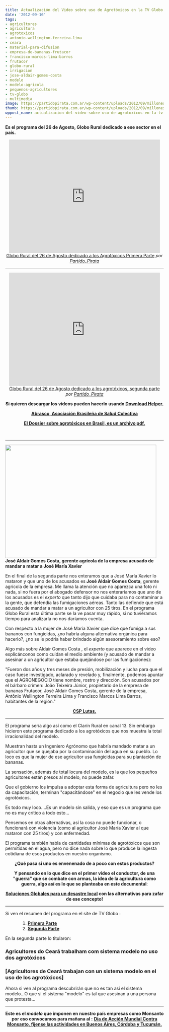 ```yaml
---
title: Actualización del Video sobre uso de Agrotóxicos en la TV Globo de Brasil
date: '2012-09-16'
tags:
- agricultores
- agricultura
- agrotoxicos
- antonio-wellington-ferreira-lima
- ceara
- material-para-difusion
- empresa-de-bananas-frutacor
- francisco-marcos-lima-barros
- frutacor
- globo-rural
- irrigacion
- jose-aldair-gomes-costa
- modelo
- modelo-agricola
- pequenos-agricultores
- tv-globo
- multimedia
image: https://partidopirata.com.ar/wp-content/uploads/2012/09/millonescontramonsanto.jpg
thumb: https://partidopirata.com.ar/wp-content/uploads/2012/09/millonescontramonsanto-150x150.jpg
wppost_name: actualizacion-del-video-sobre-uso-de-agrotoxicos-en-la-tv-globo-de-brasil
---
```


<strong>Es el programa del 26 de Agosto, Globo Rural dedicado a ese sector en el país.</strong>

<center>
<iframe src="http://www.dailymotion.com/embed/video/xtmx1f" frameborder="0" width="480" height="360"></iframe>
<a href="http://www.dailymotion.com/video/xtmx1f_globo-rural-del-26-de-agosto-dedicado-a-los-agrotoxicos_news" target="_blank">Globo Rural del 26 de Agosto dedicado a los Agrotóxicos Primera Parte</a> <em>por <a href="http://www.dailymotion.com/Partido_Pirata" target="_blank">Partido_Pirata</a></em></center>

<hr />
<p style="text-align: center;"><iframe src="http://www.dailymotion.com/embed/video/xtn6t1" frameborder="0" width="480" height="360"></iframe>
<a href="http://www.dailymotion.com/video/xtn6t1_segunda-parte-del-programa-globo-rural-dedicado-a-los-agrotoxicos_news" target="_blank">Globo Rural del 26 de Agosto dedicado a los agrotóxicos, segunda parte</a> <em>por <a href="http://www.dailymotion.com/Partido_Pirata" target="_blank">Partido_Pirata</a></em></p>
<p style="text-align: center;"><strong>Si quieren descargar los videos pueden hacerlo usando <a href="http://www.downloadhelper.net/" target="_blank">Download Helper.</a></strong></p>
<p style="text-align: center;"><strong>
<a href="http://www.abrasco.org.br" target="_blank">Abrasco, Asociación Brasileña de Salud Colectiva</a></strong></p>
<p style="text-align: center;"><strong>
<a href="http://www.abrasco.org.br/UserFiles/File/ABRASCODIVULGA/2012/DossieAGT.pdf" target="_blank">El Dossier sobre agrotóxicos en Brasil, es un archivo pdf.</a></strong></p>
&nbsp;

<hr />

<a href="https://partidopirata.com.ar/wp-content/uploads/2012/09/vlcsnap-2012-09-16-16h59m20s56.png"><img class="size-full wp-image-6498" title=" Aldair Gomes Costa, gerente da empresa," src="https://partidopirata.com.ar/wp-content/uploads/2012/09/vlcsnap-2012-09-16-16h59m20s56.png" alt="" width="480" height="360" /></a> <strong>José Aldair Gomes Costa, gerente agrícola de la empresa acusado de mandar a matar a José María Xavier</strong>


En el final de la segunda parte nos enteramos que a José María Xavier lo mataron y que uno de los acusados es<strong> José Aldair Gomes Costa</strong>, gerente agrícola de la empresa.
Me llama la atención que no aparezca una foto ni nada, si no fuera por el abogado defensor no nos enteraríamos que uno de los acusados es el <em>experto</em> que tanto dijo que cuidaba para no contaminar a la gente, que defendía las fumigaciones aéreas.
Tanto las defiende que está acusado de mandar a matar a un agricultor con 25 tiros.
En el programa Globo Rural esta última parte se la ve pasar muy rápido, si no tuviéramos tiempo para analizarla no nos daríamos cuenta.

Con respecto a la mujer de José María Xavier que dice que fumiga a sus bananos con fungicidas, ¿no habría alguna alternativa orgánica para hacerlo?, ¿no se le podría haber brindado algún asesoramiento sobre eso?

Algo más sobre Aldair Gomes Costa , el <em>experto</em> que aparece en el video explicánconos como cuidan el medio ambiente (y acusado de mandar a asesinar a un agricultor que estaba quejándose por las fumigaciones):

"Fueron dos años y tres meses de presión, mobilización y lucha para que el caso fuese investigado, aclarado y revelado y, finalmente, podemos apuntar que el AGRONEGOCIO tiene nombre, rostro y dirección. Son acusados por el bárbaro crimen: João Teixeira Júnior, propietario de la empresa de bananas Frutacor, José Aldair Gomes Costa, gerente de la empresa, Antônio Wellington Ferreira Lima y Francisco Marcos Lima Barros, habitantes de la región."
<p style="text-align: center;"><strong><a href="http://cspconlutas.org.br/2012/07/nota-de-entidades-do-movimento-social-sobre-denuncia-do-mpe-aos-acusados-do-assassinato-de-ze-maria-do-tome/" target="_blank">CSP Lutas.</a></strong></p>


<hr />

El programa sería algo así como el Clarín Rural en canal 13. Sin embargo hicieron este programa dedicado a los agrotóxicos que nos muestra la total irracionalidad del modelo.

Muestran hasta un Ingeniero Agrónomo que habría mandado matar a un agricultor que se quejaba por la contaminación del agua en su pueblo. Lo loco es que la mujer de ese agricultor usa fungicidas para su plantación de bananas.

La sensación, además de total locura del modelo, es la que los pequeños agricultores están presos al modelo, no puede zafar.

Que el gobierno los impulsa a adoptar esta forma de agricultura pero no les da capacitación, terminan "capacitándose" en el negocio que les vende los agrotóxicos.

Es todo muy loco....Es un modelo sin salida, y eso que es un programa que no es muy crítico a todo esto...

Pensemos en otras alternativas, así la cosa no puede funcionar, o funcionará con violencia (como al agricultor José María Xavier al que mataron con 25 tiros) y con enfermedad.

El programa también habla de cantidades mínimas de agrotóxicos que son permitidas en el agua, pero no dice nada sobre lo que produce la ingesta cotidiana de esos productos en nuestro organismo.
<p style="text-align: center;"><strong>¿Qué pasa si uno es envenenado de a poco con estos productos?</strong></p>
<p style="text-align: center;"><strong>Y pensando en lo que dice en el primer video el conductor, de una "guerra" que se combate con armas, la idea de la agricultura como guerra, algo así es lo que se planteaba en este documental</strong>:</p>
<p style="text-align: center;"><strong><a href="https://partidopirata.com.ar/6277/soluciones-locales-para-un-desorden-global-documental-para-el-fin-de-semana">Soluciones Globales para un desastre local</a> con las alternativas para zafar de ese concepto!</strong></p>


<hr />

Si ven el resumen del programa en el site de TV Globo :
<ol>
<ol>
<ol>
	<li><strong><a href="http://globotv.globo.com/rede-globo/globo-rural/v/uso-de-agrotoxicos-oferece-riscos-a-saude-e-ao-meio-ambiente-alerta-pesquisa/2106562/" target="_blank">Primera Parte</a></strong></li>
	<li><strong><a href="http://globotv.globo.com/rede-globo/globo-rural/v/agricultores-do-ceara-trabalham-com-sistema-modelo-no-uso-dos-agrotoxicos/2106659/" target="_blank">Segunda Parte</a></strong></li>
</ol>
</ol>
</ol>
En la segunda parte lo titularon:
<h3>Agricultores do Ceará trabalham com sistema modelo no uso dos agrotóxicos</h3>
<h3>[Agricultores de Ceará trabajan con un sistema modelo en el uso de los agrotóxicos]</h3>
Ahora si ven al programa descubrirán que no es tan así el sistema modelo...O que si el sistema "modelo" es tal que asesinan a una persona que protesta...

<hr />
<p style="text-align: center;"><strong>Este es el <em>modelo</em> que imponen en nuestro país empresas como Monsanto por eso convocamos para mañana al :</strong>
<strong> <a href="https://partidopirata.com.ar/6393/el-17-de-setiembre-dia-de-accion-mundial-contra-monsanto">Día de Acción Mundial Contra Monsanto, fíjense las actividades en Buenos Aires, Córdoba y Tucumán.</a></strong></p>
